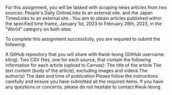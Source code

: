 For this assignment, you will be tasked with scraping news articles from two sources: People's Daily OnlineLinks to an external site. and the Japan TimesLinks to an external site.. You aim to obtain articles published within the specified time frame, January 1st, 2023 to February 28th, 2023, in the "World" category on both sites.

To complete this assignment successfully, you are required to submit the following:

A GitHub repository that you will share with Kwok-leong (GitHub username: kltng).
Two CSV files, one for each source, that contain the following information for each article (upload to Canvas):
The title of the article
The text content (body of the article), excluding images and videos
The author(s)
The date and time of publication
Please follow the instructions carefully and ensure you have submitted all the required items. If you have any questions or concerns, please do not hesitate to contact Kwok-leong.
